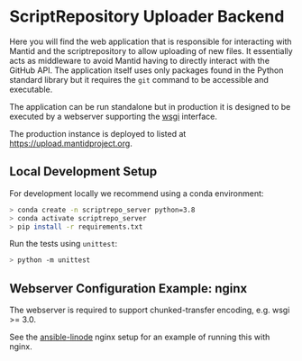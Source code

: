 # ScriptRepository Uploader Backend

Here you will find the web application that is responsible for interacting
with Mantid and the scriptrepository to allow uploading of new files.
It essentially acts as middleware to avoid Mantid having to directly
interact with the GitHub API. The application itself uses only packages found in the Python standard library
but it requires the `git` command to be accessible and executable.

The application can be run standalone but in production it is designed to be
executed by a webserver supporting the
[wsgi](https://wsgi.readthedocs.io/en/latest/what.html) interface.

The production instance is deployed to listed at https://upload.mantidproject.org.

## Local Development Setup

For development locally we recommend using a conda environment:

```sh
> conda create -n scriptrepo_server python=3.8
> conda activate scriptrepo_server
> pip install -r requirements.txt
```

Run the tests using `unittest`:

```sh
> python -m unittest
```

## Webserver Configuration Example: nginx

The webserver is required to support chunked-transfer encoding, e.g. wsgi >= 3.0.

See the [ansible-linode](https://github.com/mantidproject/ansible-linode/tree/main/roles/nginx)
nginx setup for an example of running this with nginx.
